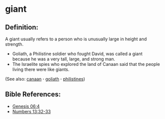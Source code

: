 # giant #

## Definition: ##

A giant usually refers to a person who is unusually large in height and strength.

* Goliath, a Philistine soldier who fought David, was called a giant because he was a very tall, large, and strong man.
* The Israelite spies who explored the land of Canaan said that the people living there were like giants.

(See also: [canaan](../other/canaan.md) **·** [goliath](../other/goliath.md) **·** [philistines](../other/philistines.md))

## Bible References: ##

* [Genesis 06:4](https://door43.org/en/bible/notes/gen/06/04)
* [Numbers 13:32-33](https://door43.org/en/bible/notes/num/13/32)
